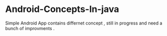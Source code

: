 # Android-Concepts-In-java

Simple  Android App contains differnet concept , still in progress and need a bunch of improvments .

